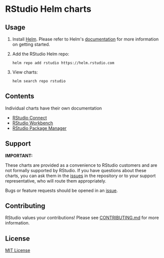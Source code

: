 # RStudio Helm charts

## Usage

1. Install [Helm](https://helm.sh). Please refer to Helm's [documentation](https://helm.sh/docs/) for more information on getting started.

2. Add the RStudio Helm repo:

   ```console
   helm repo add rstudio https://helm.rstudio.com
   ```

3. View charts:

   ```console
   helm search repo rstudio
   ```

## Contents

Individual charts have their own documentation

- [RStudio Connect](./charts/rstudio-connect)
- [RStudio Workbench](./charts/rstudio-workbench)
- [RStudio Package Manager](./charts/rstudio-pm)

## Support

**IMPORTANT:** 

These charts are provided as a convenience to RStudio customers and are not formally supported by RStudio. If you
have questions about these charts, you can ask them in the [issues](https://github.com/rstudio/helm/issues/new/choose) 
in the repository or to your support representative, who will route them appropriately.

Bugs or feature requests should be opened in an [issue](https://github.com/rstudio/helm/issues/new/choose).

## Contributing

RStudio values your contributions! Please see [CONTRIBUTING.md](./CONTRIBUTING.md) for more information.

## License

[MIT License](./LICENSE)
